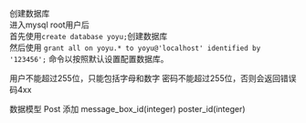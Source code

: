 创建数据库<br>
进入mysql root用户后<br>
首先使用`create database yoyu;`创建数据库<br>
然后使用 
`grant all on yoyu.* to yoyu@'localhost' identified by '123456';` 命令以按照默认设置配置数据库。

用户不能超过255位，只能包括字母和数字
密码不能超过255位，否则会返回错误码4xx


数据模型
Post 添加 message_box_id(integer) poster_id(integer)